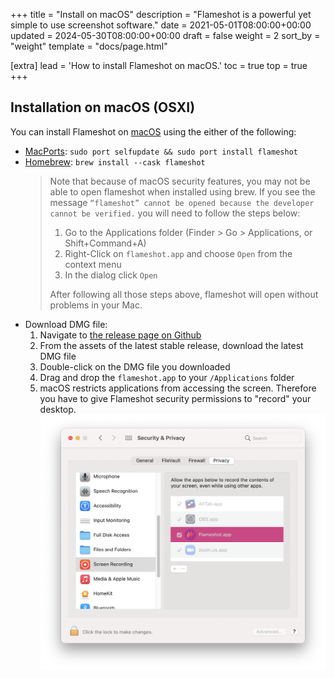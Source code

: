 +++
title = "Install on macOS"
description = "Flameshot is a powerful yet simple to use screenshot software."
date = 2021-05-01T08:00:00+00:00
updated = 2024-05-30T08:00:00+00:00
draft = false
weight = 2
sort_by = "weight"
template = "docs/page.html"

[extra]
lead = 'How to install Flameshot on macOS.'
toc = true
top = true
+++

## Installation on macOS (OSXI)

You can install Flameshot on [macOS](https://en.wikipedia.org/wiki/MacOS) using the either of the following:

- [MacPorts](https://ports.macports.org/port/flameshot/summary): `sudo port selfupdate && sudo port install flameshot`
- [Homebrew](https://formulae.brew.sh/cask/flameshot): `brew install --cask flameshot`
    > Note that because of macOS security features, you may not be able to open flameshot when installed using brew. If you see the message `“flameshot” cannot be opened because the developer cannot be verified.` you will need to follow the steps below:
    >
    > 1. Go to the Applications folder (Finder > Go > Applications, or Shift+Command+A)
    > 2. Right-Click on `flameshot.app` and choose `Open` from the context menu
    > 3. In the dialog click `Open`
    >
    > After following all those steps above, flameshot will open without problems in your Mac.
- Download DMG file:
    1. Navigate to [the release page on Github](https://github.com/flameshot-org/flameshot/releases)
    2. From the assets of the latest stable release, download the latest DMG file
    3. Double-click on the DMG file you downloaded
    4. Drag and drop the `flameshot.app` to your `/Applications` folder
    5. macOS restricts applications from accessing the screen. Therefore you have to give Flameshot security permissions to "record" your desktop.
        ![A picture of the macOS Security & Privacy settings that shows the Flameshot should be added to the list in the "privacy" tab](/media/macos_permissions.png)
